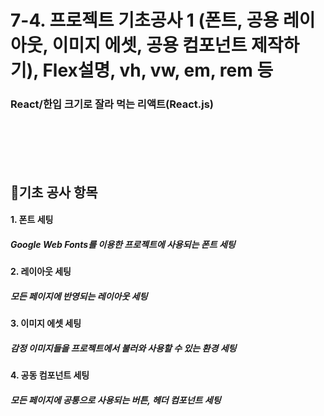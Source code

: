# 7-4. 프로젝트 기초공사 1 (폰트, 공용 레이아웃, 이미지 에셋, 공용 컴포넌트 제작하기), Flex설명, vh, vw, em, rem 등

### React/한입 크기로 잘라 먹는 리액트(React.js)

<br><br><br><br>

## 🚧기초 공사 항목

#### 1. 폰트 세팅

##### Google Web Fonts를 이용한 프로젝트에 사용되는 폰트 세팅

#### 2. 레이아웃 세팅

##### 모든 페이지에 반영되는 레이아웃 세팅

#### 3. 이미지 에셋 세팅

##### 감정 이미지들을 프로젝트에서 불러와 사용할 수 있는 환경 세팅

#### 4. 공동 컴포넌트 세팅

##### 모든 페이지에 공통으로 사용되는 버튼, 헤더 컴포넌트 세팅

![]()

![]()

![]()

![]()

![]()

![]()

![]()

![]()

![]()

![]()

![]()

![]()

![]()

![]()

![]()

![]()

![]()

![]()

![]()

![]()

![]()

![]()

![]()

![]()

![]()

![]()

![]()

![]()
